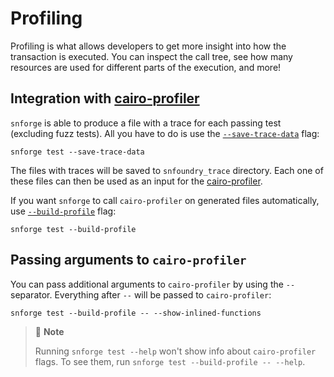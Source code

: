 # Profiling

Profiling is what allows developers to get more insight into how the transaction is executed.
You can inspect the call tree, see how many resources are used for different parts of the execution, and more!

## Integration with [cairo-profiler](https://github.com/software-mansion/cairo-profiler)

`snforge` is able to produce a file with a trace for each passing test (excluding fuzz tests). 
All you have to do is use the [`--save-trace-data`](../appendix/snforge/test.md#--save-trace-data) flag:

```shell
snforge test --save-trace-data
```

The files with traces will be saved to `snfoundry_trace` directory. Each one of these files can then be used as an input
for the [cairo-profiler](https://github.com/software-mansion/cairo-profiler).

If you want `snforge` to call `cairo-profiler` on generated files automatically, use [`--build-profile`](../appendix/snforge/test.md#--build-profile) flag:

```shell
snforge test --build-profile
``` 

## Passing arguments to `cairo-profiler`

You can pass additional arguments to `cairo-profiler` by using the `--` separator. Everything after `--` will be passed
to `cairo-profiler`:

```shell
snforge test --build-profile -- --show-inlined-functions
```

> 📝 **Note**
>
> Running `snforge test --help` won't show info about `cairo-profiler` flags. To see them, run `snforge test --build-profile -- --help`.